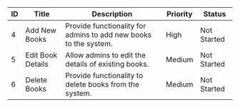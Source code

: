 | ID | Title                          | Description                                                          | Priority | Status      |
|----|--------------------------------|----------------------------------------------------------------------|----------|-------------|
| 4  | Add New Books                  | Provide functionality for admins to add new books to the system.     | High     | Not Started |
| 5  | Edit Book Details              | Allow admins to edit the details of existing books.                  | Medium   | Not Started |
| 6  | Delete Books                   | Provide functionality to delete books from the system.               | Medium   | Not Started |
